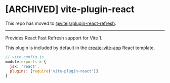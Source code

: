 # [ARCHIVED] vite-plugin-react

This repo has moved to [@vitejs/plugin-react-refresh](https://github.com/vitejs/vite/tree/main/packages/plugin-react-refresh).

<hr>

Provides React Fast Refresh support for Vite 1.

This plugin is included by default in the [create-vite-app](https://github.com/vitejs/create-vite-app) React template.

``` js
// vite.config.js
module.exports = {
  jsx: 'react',
  plugins: [require('vite-plugin-react')]
}
```
